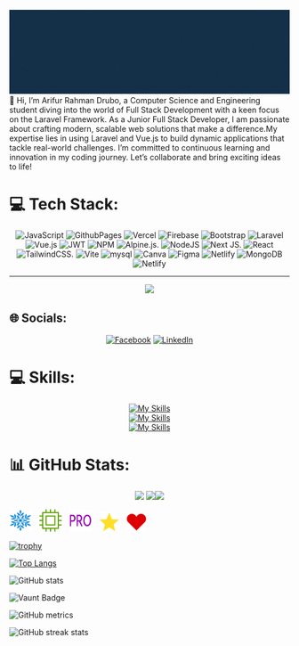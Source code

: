
![Banner Image](https://github.com/ArifurRahmanDrubo/ArifurRahmanDrubo/blob/540d1fa799ddbdbab971e8d91ee2c12f5d598d51/Blue%20and%20White%20Gradient%20Profile%20Data%20Analyst%20LinkedIn%20Article%20Cover%20Image.gif)
👋 Hi, I’m Arifur Rahman Drubo, a Computer Science and Engineering student diving into the world of Full Stack Development with a keen focus on the Laravel Framework. As a Junior Full Stack Developer, I am passionate about crafting modern, scalable web solutions that make a difference.My expertise lies in using Laravel and Vue.js to build dynamic applications that tackle real-world challenges. I’m committed to continuous learning and innovation in my coding journey. Let’s collaborate and bring exciting ideas to life!

 # 💻 Tech Stack:

<div align="center">

![JavaScript](https://img.shields.io/badge/javascript-%23323330.svg?style=for-the-badge&logo=javascript&logoColor=%23F7DF1E) ![GithubPages](https://img.shields.io/badge/github%20pages-121013?style=for-the-badge&logo=github&logoColor=white) ![Vercel](https://img.shields.io/badge/vercel-%23000000.svg?style=for-the-badge&logo=vercel&logoColor=white) ![Firebase](https://img.shields.io/badge/firebase-%23039BE5.svg?style=for-the-badge&logo=firebase) ![Bootstrap](https://img.shields.io/badge/bootstrap-%238511FA.svg?style=for-the-badge&logo=bootstrap&logoColor=white) ![Laravel](https://img.shields.io/badge/laravel-5A0EF8?style=for-the-badge&logo=laravel&logoColor=white) ![Vue.js](https://img.shields.io/badge/vue.js-%23404d59.svg?style=for-the-badge&logo=vue.js&logoColor=%2361DAFB) ![JWT](https://img.shields.io/badge/JWT-black?style=for-the-badge&logo=JSON%20web%20tokens) ![NPM](https://img.shields.io/badge/NPM-%23CB3837.svg?style=for-the-badge&logo=npm&logoColor=white) ![Alpine.js](https://img.shields.io/badge/alpine-%23323330.svg?style=for-the-badge&logo=alpine.js&logoColor=%BBDEAD). ![NodeJS](https://img.shields.io/badge/node.js-6DA55F?style=for-the-badge&logo=node.js&logoColor=white) ![Next JS](https://img.shields.io/badge/Next-black?style=for-the-badge&logo=next.js&logoColor=white). ![React](https://img.shields.io/badge/react-%2320232a.svg?style=for-the-badge&logo=react&logoColor=%2361DAFB) ![TailwindCSS](https://img.shields.io/badge/tailwindcss-%2338B2AC.svg?style=for-the-badge&logo=tailwind-css&logoColor=white). ![Vite](https://img.shields.io/badge/vite-%23646CFF.svg?style=for-the-badge&logo=vite&logoColor=white) ![mysql](https://img.shields.io/badge/mysql-039BE5?style=for-the-badge&logo=mysql&logoColor=white) ![Canva](https://img.shields.io/badge/Canva-%2300C4CC.svg?style=for-the-badge&logo=Canva&logoColor=white) ![Figma](https://img.shields.io/badge/figma-%23F24E1E.svg?style=for-the-badge&logo=figma&logoColor=white) ![Netlify](https://img.shields.io/badge/netlify-%23000000.svg?style=for-the-badge&logo=netlify&logoColor=#00C7B7) ![MongoDB](https://img.shields.io/badge/MongoDB-%234ea94b.svg?style=for-the-badge&logo=mongodb&logoColor=white) ![Netlify](https://img.shields.io/badge/netlify-%23000000.svg?style=for-the-badge&logo=netlify&logoColor=#00C7B7)

---
[![](https://visitcount.itsvg.in/api?id=arifurrahmandrubo&icon=0&color=0)](https://visitcount.itsvg.in)

 
</div>

## 🌐 Socials:
<div align="center">

 [![Facebook](https://img.shields.io/badge/Facebook-%231877F2.svg?logo=Facebook&logoColor=white)](https://facebook.com/ArifurRahmanDrubo) [![LinkedIn](https://img.shields.io/badge/LinkedIn-%230077B5.svg?logo=linkedin&logoColor=white)](https://linkedin.com/in/in/ArifurRahmanDrubo)  

</div>

# 💻 Skills:

<div align="center">

[![My Skills](https://skillicons.dev/icons?i=github,netlify,mongodb,visualstudio)](https://skillicons.dev) 
</br>
[![My Skills](https://skillicons.dev/icons?i=laravel,vue,mysql,react)](https://skillicons.dev) 
</br>
[![My Skills](https://skillicons.dev/icons?i=html,tailwind,css,js)](https://skillicons.dev) 

</div>

# 📊 GitHub Stats:


<div align="center">
 
![](https://github-readme-stats.vercel.app/api?username=arifurrahmandrubo&theme=dark&hide_border=false&include_all_commits=false&count_icons=true&count_private=true)
![](https://github-readme-streak-stats.herokuapp.com/?user=arifurrahmandrubo&theme=dark&hide_border=false)![](https://github-readme-stats.vercel.app/api/top-langs/?username=arifurrahmandrubo&theme=dark&hide_border=false&include_all_commits=false&count_private=false&layout=compact)

</div>

<a href='https://archiveprogram.github.com/'><img src='https://raw.githubusercontent.com/acervenky/animated-github-badges/master/assets/acbadge.gif' width='40' height='40'></a> <a href='https://docs.github.com/en/developers'><img src='https://raw.githubusercontent.com/acervenky/animated-github-badges/master/assets/devbadge.gif' width='40' height='40'></a> <a href='https://github.com/pricing'><img src='https://raw.githubusercontent.com/acervenky/animated-github-badges/master/assets/pro.gif' width='40' height='40'></a> <a href='https://stars.github.com/'><img src='https://raw.githubusercontent.com/acervenky/animated-github-badges/master/assets/starbadge.gif' width='35' height='35'></a> <a href='https://docs.github.com/en/github/supporting-the-open-source-community-with-github-sponsors'><img src='https://raw.githubusercontent.com/acervenky/animated-github-badges/master/assets/sponsorbadge.gif' width='35' height='35'></a> 

[![trophy](https://github-profile-trophy.vercel.app/?username=ArifurRahmanDrubo)](https://github.com/ryo-ma/github-profile-trophy)

[![Top Langs](https://github-readme-stats.vercel.app/api/top-langs/?username=ArifurRahmanDrubo)](https://github.com/anuraghazra/github-readme-stats)

![GitHub stats](https://github-readme-stats.vercel.app/api?username=ArifurRahmanDrubo&show_icons=true&count_private=true)  

![Vaunt Badge](https://api.vaunt.dev/v1/github/entities/ArifurRahmanDrubo/contributions?format=svg&private=true)  

![GitHub metrics](https://metrics.lecoq.io/ArifurRahmanDrubo)  

![GitHub streak stats](https://streak-stats.demolab.com/?user=ArifurRahmanDrubo)  








